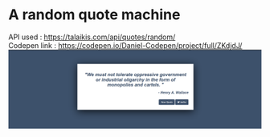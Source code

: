 # A random quote machine
API used : https://talaikis.com/api/quotes/random/<br>
Codepen link : https://codepen.io/Daniel-Codepen/project/full/ZKdjdJ/<br>
![Screenshot](screenshot.png)
